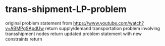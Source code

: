 # trans-shipment-LP-problem
 original problem statement from https://www.youtube.com/watch?v=ABMPgSApdUw   return
supply/demand transportation problem involving transshipment nodes   return
updated problem statement with new constraints   return
